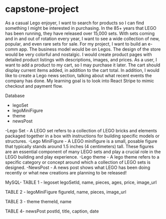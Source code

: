 # capstone-project

As a casual Lego enjoyer, I want to search for products so I can find something I might be interested in purchasing. In the 85+ years that LEGO has been running, they have released over 15,000 sets. With sets coming and in and out of rotation every year, I want to see a wide collection of new, popular, and even rare sets for sale. For my project, I want to build an e-comm app. The business model would be on Legos. The design of the store would be very colorful and nostalgic. I would create product pages with detailed product listings with descriptions, images, and prices. As a user, I want to add a product to my cart, so I may purchase it later. The cart should display current items added, in addition to the cart total. In addition, I would like to create a Lego news section, talking about what recent events the company has done. My learning goal is to look into React Stripe to mimic checkout and payment flow.

Database
- legoSet
- legoMiniFigure
- theme
- newsPost



-Lego Set - A LEGO set refers to a collection of LEGO bricks and elements packaged together in a box with instructions for building specific models or structures.
-Lego MiniFigure - A LEGO minifigure is a small, posable figure that typically stands around 1.5 inches (4 centimeters) tall. These figures are an essential component of many LEGO sets and play a crucial role in the LEGO building and play experience. 
-Lego theme - A lego theme refers to a specific category or concept around which a collection of LEGO sets is designed.
-NewsPost - A news post shows what LEGO has been doing recently or what new creations are planning to be released!




MySQL-
TABLE 1 - legoset
legoSetId, name,  pieces, ages, price, image_url


TABLE 2 - legoMiniFigure
figureId, name, pieces, image_url


TABLE 3 - theme
themeId, name

TABLE 4- newsPost
postId, title, caption, date

